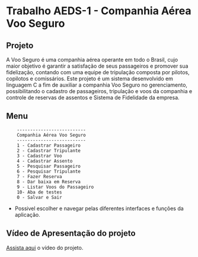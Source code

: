 # Trabalho AEDS-1 - Companhia Aérea Voo Seguro

## Projeto
A Voo Seguro é uma companhia aérea operante em todo o Brasil, cujo maior objetivo é garantir a satisfação de seus passageiros e promover sua fidelização, contando com uma equipe
de tripulação composta por pilotos, copilotos e comissários. Este projeto é um sistema desenvolvido em linguagem C a fim de auxiliar a companhia Voo Seguro no gerenciamento, possibilitando o cadastro de passageiros, tripulação e voos da companhia e controle de reservas de assentos e Sistema de Fidelidade da empresa. 

## Menu
    
        --------------------------
        Companhia Aérea Voo Seguro
        --------------------------
        1 - Cadastrar Passageiro
        2 - Cadastrar Tripulante
        3 - Cadastrar Voo
        4 - Cadastrar Assento
        5 - Pesquisar Passageiro
        6 - Pesquisar Tripulante
        7 - Fazer Reserva
        8 - Dar baixa em Reserva
        9 - Listar Voos do Passageiro
        10- Aba de testes
        0 - Salvar e Sair

* Possivel escolher e navegar pelas diferentes interfaces e funções da aplicação.

## Vídeo de Apresentação do projeto
<a href="video"> Assista aqui</a> o vídeo do projeto.<br>
